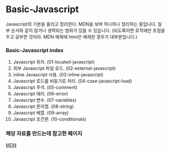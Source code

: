 # Basic-Javascript

Javascript의 기본을 올리고 정리한다.
MDN을 보며 하나하나 정리하는 중입니다.
일부 순서와 같지 않거나 생략되는 범위가 있을 수 있습니다.
(되도록이면 로직에만 초점을 두고 공부한 것이라. MDN 예제에 html은 배제한 경우가 대부분입니다.)

### Basic-Javascript index

1. Javascript 위치. (01-located-javascript)
2. 외부 Javascript 파일 로드. (02-external-javascript)
3. inline Javascript 사용. (03-inline-javascript)
4. Javascript 로드를 비동기로 처리. (04-case-javascript-load)
5. Javascript 주석. (05-comment)
6. Javascript 에러. (06-error)
7. Javascript 변수. (07-variables)
8. Javascript 문자열. (08-string)
9. Javascript 배열. (09-array)
10. Javascript 조건문. (10-conditionals)

### 해당 자료를 만드는데 참고한 페이지

[MDN](https://developer.mozilla.org/ko/docs/Learn/JavaScript/First_steps/What_is_JavaScript)
